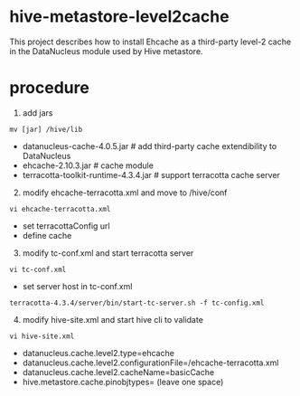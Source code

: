 # hive-metastore-level2cache

This project describes how to install Ehcache as a third-party level-2 cache in the DataNucleus module used by Hive metastore.

# procedure

1. add jars

`mv [jar] /hive/lib`

  * datanucleus-cache-4.0.5.jar  # add third-party cache extendibility to DataNucleus
  * ehcache-2.10.3.jar  # cache module
  * terracotta-toolkit-runtime-4.3.4.jar  # support terracotta cache server

2. modify ehcache-terracotta.xml and move to /hive/conf

`vi ehcache-terracotta.xml`

  * set terracottaConfig url
  * define cache 

3. modify tc-conf.xml and start terracotta server

`vi tc-conf.xml`

  * set server host in tc-conf.xml
  
`terracotta-4.3.4/server/bin/start-tc-server.sh -f tc-config.xml`

4. modify hive-site.xml and start hive cli to validate

`vi hive-site.xml`

  * datanucleus.cache.level2.type=ehcache
  * datanucleus.cache.level2.configurationFile=/ehcache-terracotta.xml
  * datanucleus.cache.level2.cacheName=basicCache
  * hive.metastore.cache.pinobjtypes= (leave one space)
